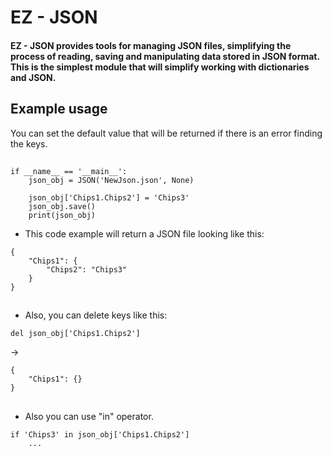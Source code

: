 # EZ - JSON
#### EZ - JSON provides tools for managing JSON files, simplifying the process of reading, saving and manipulating data stored in JSON format. This is the simplest module that will simplify working with dictionaries and JSON.

## Example usage
You can set the default value that will be returned if there is an error finding the keys.
##
```
if __name__ == '__main__':
    json_obj = JSON('NewJson.json', None)
    
    json_obj['Chips1.Chips2'] = 'Chips3'
    json_obj.save()
    print(json_obj)
```

- This code example will return a JSON file looking like this:

```
{
    "Chips1": {
        "Chips2": "Chips3"
    }
}
```
##
- Also, you can delete keys like this:
```
del json_obj['Chips1.Chips2']
```
->
```
{
    "Chips1": {}
}
```
##
- Also you can use "in" operator.
```
if 'Chips3' in json_obj['Chips1.Chips2']
    ...
```
##
